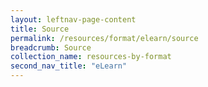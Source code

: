 ```yaml
---
layout: leftnav-page-content
title: Source
permalink: /resources/format/elearn/source
breadcrumb: Source
collection_name: resources-by-format
second_nav_title: "eLearn"
---
```

